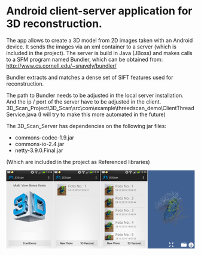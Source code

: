 # Android client-server application for 3D reconstruction.

The app allows to create a 3D model from 2D images taken with an Android device. It sends the images via an xml container to a server (which is included in the project). The server is build in Java (JBoss) and makes calls to a SFM program named Bundler, which can be obtained from: http://www.cs.cornell.edu/~snavely/bundler/

Bundler extracts and matches a dense set of SIFT features used for reconstruction.

The path to Bundler needs to be adjusted in the local server installation. And the ip / port of the server have to be adjusted in the client. 3D_Scan_Project\3D_Scan\src\com\example\threedscan_demo\ClientThreadService.java (I will try to make this more automated in the future)

The 3D_Scan_Server has dependencies on the following jar files:

* commons-codec-1.9.jar
* commons-io-2.4.jar
* netty-3.9.0.Final.jar

(Which are included in the project as Referenced libraries)

![alt text](https://github.com/ohza/3D_Scan_Project/blob/master/example.jpg "Example")

